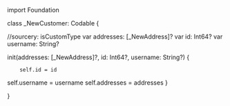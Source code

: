 import Foundation

class _NewCustomer: Codable {


//sourcery: isCustomType
var  addresses: [_NewAddress]?
var  id: Int64?
var  username: String?

init(addresses: [_NewAddress]?, id: Int64?, username: String?) {

        self.id = id
self.username = username
self.addresses = addresses
    }
    
}
